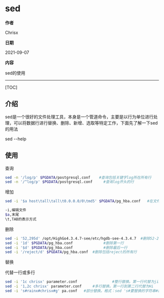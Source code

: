 # sed

**作者**

Chrisx

**日期**

2021-09-07

**内容**

sed的使用

----

[TOC]

## 介绍

sed是一个很好的文件处理工具，本身是一个管道命令，主要是以行为单位进行处理，可以将数据行进行替换、删除、新增、选取等特定工作，下面先了解一下sed的用法

sed --help

## 使用

查询

```sh
sed -n '/log/p' $PGDATA/postgresql.conf    #查询包括关键字log所在所有行
sed -n '/^log/p' $PGDATA/postgresql.conf     #查询log开头的行

```

增加

```sh
sed -i '$a host\tall\tall\t0.0.0.0/0\tmd5' $PGDATA/pg_hba.conf   #在文件末尾增加一行

-i,编辑文件
$a,末尾
\t,TAB的表示方式

```

删除

```sh
sed -i '52,295d' /opt/HighGo4.3.4.7-see/etc/hgdb-see-4.3.4.7  #删除52-295行
sed -i '1d' $PGDATA/pg_hba.conf              #删除第一行 
sed -i '$d' $PGDATA/pg_hba.conf              #删除最后一行
sed -i '/reject/d' $PGDATA/pg_hba.conf  #删除包括reject的所有行
```

替换

代替一行或多行

```sh
sed -i '1c chrisx' parameter.conf                #整行替换。第一行代替为jinan
sed -i '1,2c chrisx' parameter.conf     #多行替换。第一行到第二行代替为Hi
sed -i 's#rainx#chrisx#g' pa.conf   #部分替换。格式：sed 's#要替换的字符串#新的字符串#g'（要替换的字符串可以用正则表达式）

```
